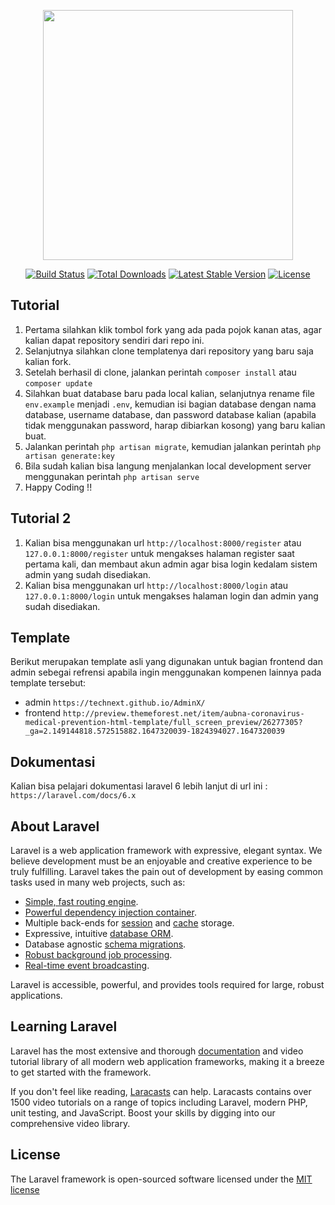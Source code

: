 <p align="center"><a href="https://laravel.com" target="_blank"><img src="https://raw.githubusercontent.com/laravel/art/master/logo-lockup/5%20SVG/2%20CMYK/1%20Full%20Color/laravel-logolockup-cmyk-red.svg" width="400"></a></p>

<p align="center">
<a href="https://travis-ci.org/laravel/framework"><img src="https://travis-ci.org/laravel/framework.svg" alt="Build Status"></a>
<a href="https://packagist.org/packages/laravel/framework"><img src="https://poser.pugx.org/laravel/framework/d/total.svg" alt="Total Downloads"></a>
<a href="https://packagist.org/packages/laravel/framework"><img src="https://poser.pugx.org/laravel/framework/v/stable.svg" alt="Latest Stable Version"></a>
<a href="https://packagist.org/packages/laravel/framework"><img src="https://poser.pugx.org/laravel/framework/license.svg" alt="License"></a>
</p>

## Tutorial
1. Pertama silahkan klik tombol fork yang ada pada pojok kanan atas, agar kalian dapat repository sendiri dari repo ini.
2. Selanjutnya silahkan clone templatenya dari repository yang baru saja kalian fork.
3. Setelah berhasil di clone, jalankan perintah `composer install` atau `composer update`
4. Silahkan buat database baru pada local kalian, selanjutnya rename file `env.example` menjadi `.env`, kemudian isi bagian database dengan nama database, username database, dan password database kalian (apabila tidak menggunakan password, harap dibiarkan kosong) yang baru kalian buat.
5. Jalankan perintah `php artisan migrate`, kemudian jalankan perintah `php artisan generate:key`
6. Bila sudah kalian bisa langung menjalankan local development server menggunakan perintah `php artisan serve`
7. Happy Coding !!

## Tutorial 2
1. Kalian bisa menggunakan url `http://localhost:8000/register` atau `127.0.0.1:8000/register` untuk mengakses halaman register saat pertama kali, dan membaut akun admin agar bisa login kedalam sistem admin yang sudah disediakan.
2. Kalian bisa menggunakan url `http://localhost:8000/login` atau `127.0.0.1:8000/login` untuk mengakses halaman login dan admin yang sudah disediakan.

## Template
Berikut merupakan template asli yang digunakan untuk bagian frontend dan admin sebegai refrensi apabila ingin menggunakan kompenen lainnya pada template tersebut:
- admin `https://technext.github.io/AdminX/`
- frontend `http://preview.themeforest.net/item/aubna-coronavirus-medical-prevention-html-template/full_screen_preview/26277305?_ga=2.149144818.572515882.1647320039-1824394027.1647320039`

## Dokumentasi
Kalian bisa pelajari dokumentasi laravel 6 lebih lanjut di url ini : `https://laravel.com/docs/6.x`

## About Laravel

Laravel is a web application framework with expressive, elegant syntax. We believe development must be an enjoyable and creative experience to be truly fulfilling. Laravel takes the pain out of development by easing common tasks used in many web projects, such as:

- [Simple, fast routing engine](https://laravel.com/docs/routing).
- [Powerful dependency injection container](https://laravel.com/docs/container).
- Multiple back-ends for [session](https://laravel.com/docs/session) and [cache](https://laravel.com/docs/cache) storage.
- Expressive, intuitive [database ORM](https://laravel.com/docs/eloquent).
- Database agnostic [schema migrations](https://laravel.com/docs/migrations).
- [Robust background job processing](https://laravel.com/docs/queues).
- [Real-time event broadcasting](https://laravel.com/docs/broadcasting).

Laravel is accessible, powerful, and provides tools required for large, robust applications.



## Learning Laravel

Laravel has the most extensive and thorough [documentation](https://laravel.com/docs) and video tutorial library of all modern web application frameworks, making it a breeze to get started with the framework.

If you don't feel like reading, [Laracasts](https://laracasts.com) can help. Laracasts contains over 1500 video tutorials on a range of topics including Laravel, modern PHP, unit testing, and JavaScript. Boost your skills by digging into our comprehensive video library.


## License

The Laravel framework is open-sourced software licensed under the [MIT license](https://opensource.org/licenses/MIT)
